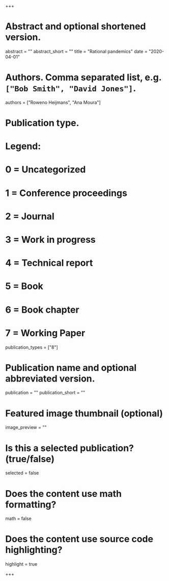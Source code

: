 +++
# Abstract and optional shortened version.
abstract = ""
abstract_short = ""
title = "Rational pandemics"
date = "2020-04-01"

# Authors. Comma separated list, e.g. `["Bob Smith", "David Jones"]`.
authors = ["Roweno Heijmans", "Ana Moura"]

# Publication type.
# Legend:
# 0 = Uncategorized
# 1 = Conference proceedings
# 2 = Journal
# 3 = Work in progress
# 4 = Technical report
# 5 = Book
# 6 = Book chapter
# 7 = Working Paper
publication_types = ["8"]

# Publication name and optional abbreviated version.
publication = ""
publication_short = ""
              
# Featured image thumbnail (optional)
image_preview = ""

# Is this a selected publication? (true/false)
selected = false

# Does the content use math formatting?
math = false

# Does the content use source code highlighting?
highlight = true

+++
